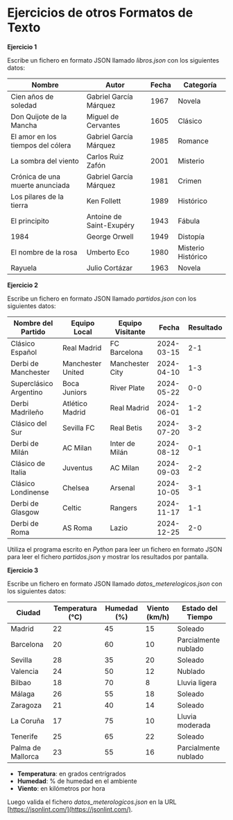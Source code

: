 # Ejercicios de otros Formatos de Texto

__Ejercicio 1__

Escribe un fichero en formato JSON llamado _libros.json_ con los siguientes datos:

| **Nombre**                         | **Autor**              | **Fecha**     | **Categoría**      |
|------------------------------------|------------------------|---------------|--------------------|
| Cien años de soledad               | Gabriel García Márquez | 1967          | Novela             |
| Don Quijote de la Mancha           | Miguel de Cervantes    | 1605          | Clásico            |
| El amor en los tiempos del cólera  | Gabriel García Márquez | 1985          | Romance            |
| La sombra del viento               | Carlos Ruiz Zafón      | 2001          | Misterio           |
| Crónica de una muerte anunciada    | Gabriel García Márquez | 1981          | Crimen             |
| Los pilares de la tierra           | Ken Follett            | 1989          | Histórico          |
| El principito                      | Antoine de Saint-Exupéry| 1943         | Fábula             |
| 1984                               | George Orwell          | 1949          | Distopía           |
| El nombre de la rosa               | Umberto Eco            | 1980          | Misterio Histórico |
| Rayuela                            | Julio Cortázar         | 1963          | Novela             |

__Ejercicio 2__

Escribe un fichero en formato JSON llamado _partidos.json_ con los siguientes datos:

| **Nombre del Partido**        | **Equipo Local** | **Equipo Visitante** | **Fecha**    | **Resultado** |
|-------------------------------|------------------|----------------------|--------------|---------------|
| Clásico Español               | Real Madrid      | FC Barcelona         | 2024-03-15   | 2-1           |
| Derbi de Manchester           | Manchester United| Manchester City      | 2024-04-10   | 1-3           |
| Superclásico Argentino        | Boca Juniors     | River Plate          | 2024-05-22   | 0-0           |
| Derbi Madrileño               | Atlético Madrid  | Real Madrid          | 2024-06-01   | 1-2           |
| Clásico del Sur               | Sevilla FC       | Real Betis           | 2024-07-20   | 3-2           |
| Derbi de Milán                | AC Milan         | Inter de Milán       | 2024-08-12   | 0-1           |
| Clásico de Italia             | Juventus         | AC Milan             | 2024-09-03   | 2-2           |
| Clásico Londinense            | Chelsea          | Arsenal              | 2024-10-05   | 3-1           |
| Derbi de Glasgow              | Celtic           | Rangers              | 2024-11-17   | 1-1           |
| Derbi de Roma                 | AS Roma          | Lazio                | 2024-12-25   | 2-0           |

Utiliza el programa escrito en _Python_ para leer un fichero en formato JSON para leer el fichero _partidos.json_ y mostrar los resultados por pantalla.

__Ejercicio 3__

Escribe un fichero en formato JSON llamado _datos_meterelogicos.json_ con los siguientes datos:

| **Ciudad**           | **Temperatura (°C)** | **Humedad (%)** | **Viento (km/h)** | **Estado del Tiempo** |
|----------------------|----------------------|-----------------|-------------------|-----------------------|
| Madrid               | 22                   | 45              | 15                | Soleado               |
| Barcelona            | 20                   | 60              | 10                | Parcialmente nublado  |
| Sevilla              | 28                   | 35              | 20                | Soleado               |
| Valencia             | 24                   | 50              | 12                | Nublado               |
| Bilbao               | 18                   | 70              | 8                 | Lluvia ligera         |
| Málaga               | 26                   | 55              | 18                | Soleado               |
| Zaragoza             | 21                   | 40              | 14                | Soleado               |
| La Coruña            | 17                   | 75              | 10                | Lluvia moderada       |
| Tenerife             | 25                   | 65              | 22                | Soleado               |
| Palma de Mallorca    | 23                   | 55              | 16                | Parcialmente nublado  |

* __Temperatura__: en grados centrígrados
* __Humedad__: % de humedad en el ambiente
* __Viento__: en kilómetros por hora

Luego valida el fichero _datos_meterologicos.json_ en la URL [https://jsonlint.com/](https://jsonlint.com/).
